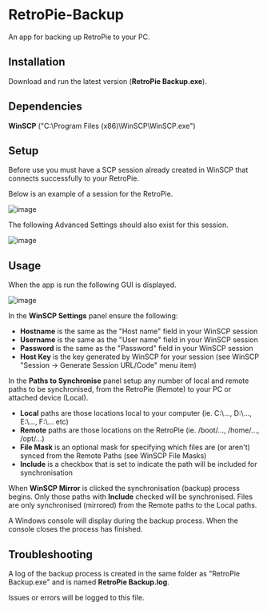 # RetroPie-Backup
An app for backing up RetroPie to your PC.

## Installation

Download and run the latest version (**RetroPie Backup.exe**).

## Dependencies

**WinSCP** ("C:\Program Files (x86)\WinSCP\WinSCP.exe")

## Setup

Before use you must have a SCP session already created in WinSCP that connects successfully to your RetroPie.

Below is an example of a session for the RetroPie.

![image](https://user-images.githubusercontent.com/28795922/115145385-962bf800-a094-11eb-9069-3af018f91891.png)

The following Advanced Settings should also exist for this session.

![image](https://user-images.githubusercontent.com/28795922/115145412-bb206b00-a094-11eb-9d49-3ae5729da6b2.png)

## Usage

When the app is run the following GUI is displayed.

![image](https://user-images.githubusercontent.com/28795922/115145169-8f50b580-a093-11eb-911f-6648238ba72f.png)

In the **WinSCP Settings** panel ensure the following:

- **Hostname** is the same as the "Host name" field in your WinSCP session
- **Username** is the same as the "User name" field in your WinSCP session
- **Password** is the same as the "Password" field in your WinSCP session
- **Host Key** is the key generated by WinSCP for your session (see WinSCP "Session -> Generate Session URL/Code" menu item)

In the **Paths to Synchronise** panel setup any number of local and remote paths to be synchronised, from the RetroPie (Remote) to your PC or attached device (Local).

- **Local** paths are those locations local to your computer (ie. C:\\..., D:\\..., E:\\..., F:\\... etc)
- **Remote** paths are those locations on the RetroPie (ie. /boot/..., /home/..., /opt/...)
- **File Mask** is an optional mask for specifying which files are (or aren't) synced from the Remote Paths (see WinSCP File Masks)
- **Include** is a checkbox that is set to indicate the path will be included for synchronisation

When **WinSCP Mirror** is clicked the synchronisation (backup) process begins.  Only those paths with **Include** checked will be synchronised.  Files are only synchronised (mirrored) from the Remote paths to the Local paths.

A Windows console will display during the backup process.  When the console closes the process has finished.

## Troubleshooting

A log of the backup process is created in the same folder as "RetroPie Backup.exe" and is named **RetroPie Backup.log**.

Issues or errors will be logged to this file.
